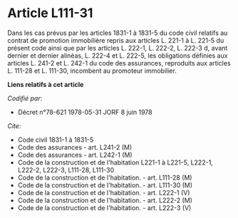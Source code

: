 # Article L111-31

Dans les cas prévus par les articles 1831-1 à 1831-5 du code civil relatifs au contrat de promotion immobilière repris aux
articles L. 221-1 à L. 221-5 du présent code ainsi que par les articles L. 222-1, L. 222-2, L. 222-3 d, avant dernier et
dernier alinéas, L. 222-4 et L. 222-5, les obligations définies aux articles L. 241-2 et L. 242-1 du code des assurances,
reproduits aux articles L. 111-28 et L. 111-30, incombent au promoteur immobilier.

**Liens relatifs à cet article**

_Codifié par_:

  - Décret n°78-621 1978-05-31 JORF 8 juin 1978

_Cite_:

  - Code civil 1831-1 à 1831-5
  - Code des assurances - art. L241-2 (M)
  - Code des assurances - art. L242-1 (M)
  - Code de la construction et de l'habitation L221-1 à L221-5, L222-1, L222-2, L222-3, L111-28, L111-30
  - Code de la construction et de l'habitation. - art. L111-28 (M)
  - Code de la construction et de l'habitation. - art. L111-30 (M)
  - Code de la construction et de l'habitation. - art. L222-1 (V)
  - Code de la construction et de l'habitation. - art. L222-2 (M)
  - Code de la construction et de l'habitation. - art. L222-3 (V)
